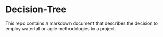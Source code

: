# Decision-Tree

This repo contains a markdown document that describes the decision to employ waterfall or agile methodologies to a project. 
